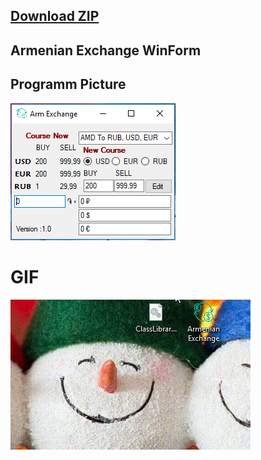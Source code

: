 <p align="Right">
<a href="https://github.com/SurenKhachatryan/Armenian-Exchange-WinForm/raw/master/Armenian_Exchange.exe.zip"><h2>Download ZIP</h2></a>
</p>
<h2>Armenian Exchange WinForm</h2>

## Programm Picture
![](https://github.com/SurenKhachatryan/Armenian-Exchange-WinForm/blob/master/Armenian%20Exchange.PNG)

# GIF
![](https://github.com/SurenKhachatryan/Armenian-Exchange-WinForm/blob/master/Armenian%20Exchange.gif)
